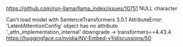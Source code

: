 https://github.com/run-llama/llama_index/issues/10751 NULL character

Can't load model with SentenceTransformers 3.0.1 AttributeError: 'LatentAttentionConfig' object has no attribute '_attn_implementation_internal'
downgrade -> transformers==4.43.4 https://huggingface.co/nvidia/NV-Embed-v1/discussions/50